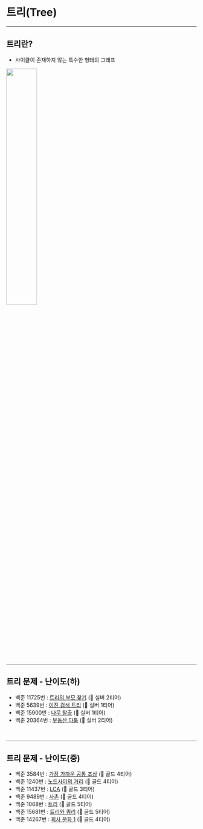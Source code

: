 # 트리(Tree)

---
## 트리란?
* 사이클이 존재하지 않는 특수한 형태의 그래프   
<img src="https://user-images.githubusercontent.com/61148914/125777016-1fd60f8c-1887-48af-a6a0-0dec1fe2b839.png" width="40%">   
</br>

---
## 트리 문제 - 난이도(하)
* 백준 11725번 : [트리의 부모 찾기](https://www.acmicpc.net/problem/11725) (🥈 실버 2티어)
* 백준 5639번 : [이진 검색 트리](https://www.acmicpc.net/problem/5639) (🥈 실버 1티어)
* 백준 15900번 : [나무 탈출](https://www.acmicpc.net/problem/15900) (🥈 실버 1티어)
* 백준 20364번 : [부동산 다툼](https://www.acmicpc.net/problem/20364) (🥈 실버 2티어)
</br>

---
## 트리 문제 - 난이도(중)
* 백준 3584번 : [가장 가까운 공통 조상](https://www.acmicpc.net/problem/3584) (🥇 골드 4티어)
* 백준 1240번 : [노드사이의 거리](https://www.acmicpc.net/problem/1240) (🥇 골드 4티어)
* 백준 11437번 : [LCA](https://www.acmicpc.net/problem/11437) (🥇 골드 3티어)
* 백준 9489번 : [사촌](https://www.acmicpc.net/problem/9489) (🥇 골드 4티어)
* 백준 1068번 : [트리](https://www.acmicpc.net/problem/1068) (🥇 골드 5티어)
* 백준 15681번 : [트리와 쿼리](https://www.acmicpc.net/problem/15681) (🥇 골드 5티어)
* 백준 14267번 : [회사 문화 1](https://www.acmicpc.net/problem/14267) (🥇 골드 4티어)
</br>
